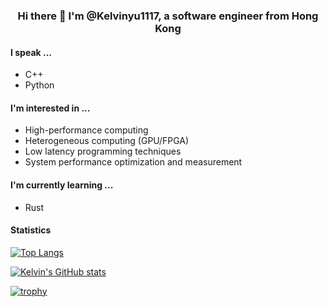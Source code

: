<p align="center">
<h3 align="center">Hi there 👋 I'm @Kelvinyu1117, a software engineer from Hong Kong</h3> 
</p>

#### I speak ...
* C++
* Python

#### I'm interested in ...
* High-performance computing
* Heterogeneous computing (GPU/FPGA)
* Low latency programming techniques
* System performance optimization and measurement

#### I'm currently learning ...
* Rust

#### Statistics

[![Top Langs](https://github-readme-stats-six-ebon.vercel.app/api/top-langs/?username=Kelvinyu1117&exclude_repo=quantized-neural-network-inference-on-fpga&theme=nord)](https://github.com/anuraghazra/github-readme-stats)

[![Kelvin's GitHub stats](https://github-readme-stats-six-ebon.vercel.app/api?username=Kelvinyu1117&theme=nord)](https://github.com/anuraghazra/github-readme-stats)

[![trophy](https://github-profile-trophy.vercel.app/?username=ryo-ma&theme=nord)](https://github.com/ryo-ma/github-profile-trophy)

